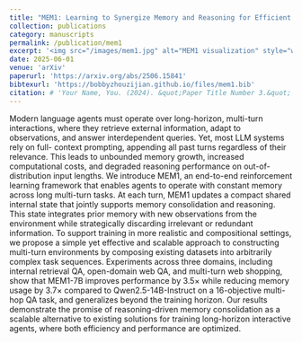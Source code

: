 ```yaml
---
title: "MEM1: Learning to Synergize Memory and Reasoning for Efficient Long-Horizon Agents"
collection: publications
category: manuscripts
permalink: /publication/mem1
excerpt: '<img src="/images/mem1.jpg" alt="MEM1 visualization" style="width: 100%; height: auto; margin: 1px auto; display: block; border-radius: 8px;">'
date: 2025-06-01
venue: 'arXiv'
paperurl: 'https://arxiv.org/abs/2506.15841'
bibtexurl: 'https://bobbyzhouzijian.github.io/files/mem1.bib'
citation: # 'Your Name, You. (2024). &quot;Paper Title Number 3.&quot; <i>GitHub Journal of Bugs</i>. 1(3).'
---
```


Modern language agents must operate over long-horizon, multi-turn interactions, where they retrieve external information, adapt to observations, and answer interdependent queries. Yet, most LLM systems rely on full- context prompting, appending all past turns regardless of their relevance. This leads to unbounded memory growth, increased computational costs, and degraded reasoning performance on out-of-distribution input lengths. We introduce MEM1, an end-to-end reinforcement learning framework that enables agents to operate with constant memory across long multi-turn tasks. At each turn, MEM1 updates a compact shared internal state that jointly supports memory consolidation and reasoning. This state integrates prior memory with new observations from the environment while strategically discarding irrelevant or redundant information. To support training in more realistic and compositional settings, we propose a simple yet effective and scalable approach to constructing multi-turn environments by composing existing datasets into arbitrarily complex task sequences. Experiments across three domains, including internal retrieval QA, open-domain web QA, and multi-turn web shopping, show that MEM1-7B improves performance by 3.5× while reducing memory usage by 3.7× compared to Qwen2.5-14B-Instruct on a 16-objective multi-hop QA task, and generalizes beyond the training horizon. Our results demonstrate the promise of reasoning-driven memory consolidation as a scalable alternative to existing solutions for training long-horizon interactive agents, where both efficiency and performance are optimized.